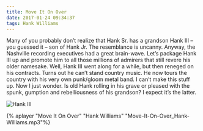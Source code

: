 ```yaml
---
title: Move It On Over
date: 2017-01-24 09:34:37
tags: Hank Williams
---
```

Many of you probably don’t realize that Hank Sr. has a grandson Hank III – you guessed it – son of Hank Jr. The resemblance is uncanny. Anyway, the Nashville recording executives had a great brain-wave. Let’s package Hank III up and promote him to all those millions of admirers that still revere his older namesake. Well, Hank III went along for a while, but then reneged on his contracts. Turns out he can’t stand country music. He now tours the country with his very own punk/gloom metal band. I can’t make this stuff up. Now I just wonder. Is old Hank rolling in his grave or pleased with the spunk, gumption and rebelliousness of his grandson? I expect it’s the latter.

![Hank III](Hank-III.jpg)

{% aplayer "Move It On Over" "Hank Williams" "Move-It-On-Over_Hank-Williams.mp3"%}
